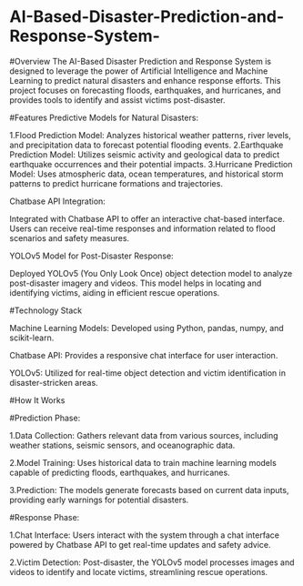 # AI-Based-Disaster-Prediction-and-Response-System-

#Overview
The AI-Based Disaster Prediction and Response System is designed to leverage the power of Artificial Intelligence and Machine Learning to predict natural disasters and enhance response efforts. This project focuses on forecasting floods, earthquakes, and hurricanes, and provides tools to identify and assist victims post-disaster.

#Features
Predictive Models for Natural Disasters:

1.Flood Prediction Model: Analyzes historical weather patterns, river levels, and precipitation data to forecast potential flooding events.
2.Earthquake Prediction Model: Utilizes seismic activity and geological data to predict earthquake occurrences and their potential impacts.
3.Hurricane Prediction Model: Uses atmospheric data, ocean temperatures, and historical storm patterns to predict hurricane formations and trajectories.

Chatbase API Integration:

Integrated with Chatbase API to offer an interactive chat-based interface. Users can receive real-time responses and information related to flood scenarios and safety measures.

YOLOv5 Model for Post-Disaster Response:

Deployed YOLOv5 (You Only Look Once) object detection model to analyze post-disaster imagery and videos. This model helps in locating and identifying victims, aiding in efficient rescue operations.

#Technology Stack

Machine Learning Models: Developed using Python, pandas, numpy, and scikit-learn.

Chatbase API: Provides a responsive chat interface for user interaction.

YOLOv5: Utilized for real-time object detection and victim identification in disaster-stricken areas.

#How It Works

#Prediction Phase:

1.Data Collection: Gathers relevant data from various sources, including weather stations, seismic sensors, and oceanographic data.

2.Model Training: Uses historical data to train machine learning models capable of predicting floods, earthquakes, and hurricanes.

3.Prediction: The models generate forecasts based on current data inputs, providing early warnings for potential disasters.

#Response Phase:

1.Chat Interface: Users interact with the system through a chat interface powered by Chatbase API to get real-time updates and safety advice.

2.Victim Detection: Post-disaster, the YOLOv5 model processes images and videos to identify and locate victims, streamlining rescue operations.


